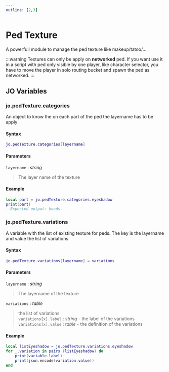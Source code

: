 ```yaml
---
outline: [2,3]
---
```

# Ped Texture

A powerfull module to manage the ped texture like makeup/tatoo/...

:::warning
Textures can only be apply on **networked** ped. If you want use it in a script with ped only visible by one player, like character selector, you have to move the player in solo routing bucket and spawn the ped as networked.
:::

## JO Variables

### jo.pedTexture.categories
An object to know the on each part of the ped the layername has to be apply
#### Syntax
```lua
jo.pedTexture.categories[layername]
```
#### Parameters
`layername` : *string*
> The layer name of the texture

#### Example
```lua
local part = jo.pedTexture.categories.eyeshadow
print(part)
--Expected output: heads
```

### jo.pedTexture.variations
A variable with the list of existing texture for peds. The key is the layername and value the list of variations
#### Syntax
```lua
jo.pedTexture.variations[layername] = variations
```
#### Parameters
`layername` : *string*
> The layername of the texture
  
`variations` : *table*
> the list of variations  
> `variations[x].label` : *string* - the label of the variations  
> `variations[x].value` : *table* - the definition of the variations
  

#### Example
```lua
local listEyeshadow = jo.pedTexture.variations.eyeshadow
for _,variation in pairs (listEyeshadow) do
    print(variable.label)
    print(json.encode(variation.value))
end
```


<!--@include: ./autodoc/autodoc_g_client_functions.md-->
